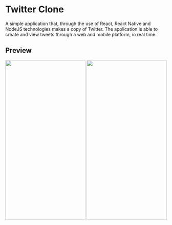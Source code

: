 # Twitter Clone
 A simple application that, through the use of React, React Native and NodeJS technologies makes a copy of Twitter. The application is able to create and view tweets through a web and mobile platform, in real time.

## Preview
<img src="https://github.com/douglasbrandao21/twitter-clone/blob/master/screenshots/view-smartphone.jpg" width="250" height="500" />
<img src="https://github.com/douglasbrandao21/twitter-clone/blob/master/screenshots/view-smartphone.jpg" width="250" height="500" />
